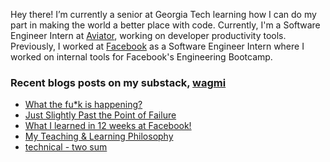 Hey there! I’m currently a senior at Georgia Tech learning how I can do my part in making the world a better place with code. Currently, I'm a Software Engineer Intern at [Aviator](https://aviator.co), working on developer productivity tools. Previously, I worked at [Facebook](https://facebook.com) as a Software Engineer Intern where I worked on internal tools for Facebook's Engineering Bootcamp.

### Recent blogs posts on my substack, [wagmi](https://letswin.substack.com/)
- [What the fu*k is happening?](https://letswin.substack.com/p/what-the-fuk-is-happening)
- [Just Slightly Past the Point of Failure](https://letswin.substack.com/p/just-slightly-past-the-point-of-failure)
- [What I learned in 12 weeks at Facebook!](https://letswin.substack.com/p/what-how-much-can-you-expect-to-learn)
- [My Teaching & Learning Philosophy](https://letswin.substack.com/p/my-teaching-learning-philosophy)
- [technical - two sum](https://letswin.substack.com/p/technical-smack-down-two-sum)



<!--
**ohcnivek/ohcnivek** is a ✨ _special_ ✨ repository because its `README.md` (this file) appears on your GitHub profile.
